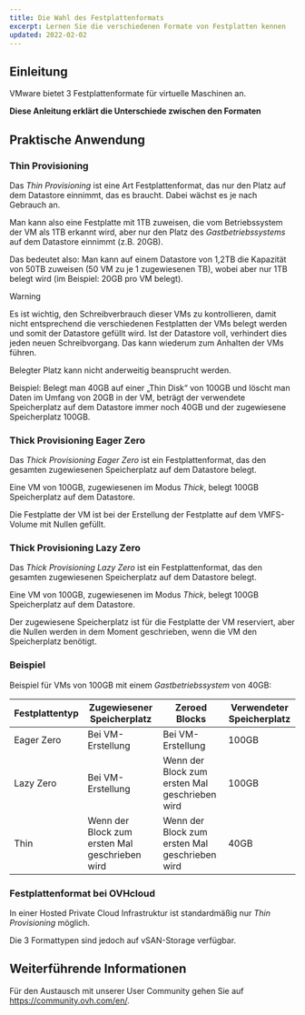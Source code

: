 ```yaml
---
title: Die Wahl des Festplattenformats
excerpt: Lernen Sie die verschiedenen Formate von Festplatten kennen
updated: 2022-02-02
---
```



## Einleitung

VMware bietet 3 Festplattenformate für virtuelle Maschinen an.

**Diese Anleitung erklärt die Unterschiede zwischen den Formaten**

## Praktische Anwendung

### Thin Provisioning

Das *Thin Provisioning* ist eine Art Festplattenformat, das nur den Platz auf dem Datastore einnimmt, das es braucht. Dabei wächst es je nach Gebrauch an.

Man kann also eine Festplatte mit 1TB zuweisen, die vom Betriebssystem der VM als 1TB erkannt wird, aber nur den Platz des *Gastbetriebssystems* auf dem Datastore einnimmt (z.B. 20GB). 

Das bedeutet also: Man kann auf einem Datastore von 1,2TB die Kapazität von 50TB zuweisen (50 VM zu je 1 zugewiesenen TB), wobei aber nur 1TB belegt wird (im Beispiel: 20GB pro VM belegt).

> [!warning]
>
> Es ist wichtig, den Schreibverbrauch dieser VMs zu kontrollieren, damit nicht entsprechend die verschiedenen Festplatten der VMs belegt werden und somit der Datastore gefüllt wird.
> Ist der Datastore voll, verhindert dies jeden neuen Schreibvorgang. Das kann wiederum zum Anhalten der VMs führen.
>

Belegter Platz kann nicht anderweitig beansprucht werden. 

Beispiel: Belegt man 40GB auf einer „Thin Disk“ von 100GB und löscht man Daten im Umfang von 20GB in der VM, beträgt der verwendete Speicherplatz auf dem Datastore immer noch 40GB und der zugewiesene Speicherplatz 100GB.

### Thick Provisioning Eager Zero

Das *Thick Provisioning Eager Zero* ist ein Festplattenformat, das den gesamten zugewiesenen Speicherplatz auf dem Datastore belegt. 

Eine VM von 100GB, zugewiesenen im Modus *Thick*, belegt 100GB Speicherplatz auf dem Datastore.

Die Festplatte der VM ist bei der Erstellung der Festplatte auf dem VMFS-Volume mit Nullen gefüllt.

### Thick Provisioning Lazy Zero

Das *Thick Provisioning Lazy Zero* ist ein Festplattenformat, das den gesamten zugewiesenen Speicherplatz auf dem Datastore belegt.

Eine VM von 100GB, zugewiesenen im Modus *Thick*, belegt 100GB Speicherplatz auf dem Datastore.

Der zugewiesene Speicherplatz ist für die Festplatte der VM reserviert, aber die Nullen werden in dem Moment geschrieben, wenn die VM den Speicherplatz benötigt.

### Beispiel

Beispiel für VMs von 100GB mit einem *Gastbetriebssystem* von 40GB:


|Festplattentyp|Zugewiesener Speicherplatz|Zeroed Blocks|Verwendeter Speicherplatz|
|---|---|---|---|
|Eager Zero|Bei VM-Erstellung|Bei VM-Erstellung|100GB|
|Lazy Zero|Bei VM-Erstellung|Wenn der Block zum ersten Mal geschrieben wird|100GB|
|Thin|Wenn der Block zum ersten Mal geschrieben wird|Wenn der Block zum ersten Mal geschrieben wird|40GB|

### Festplattenformat bei OVHcloud

In einer Hosted Private Cloud Infrastruktur ist standardmäßig nur *Thin Provisioning* möglich.

Die 3 Formattypen sind jedoch auf vSAN-Storage verfügbar.

## Weiterführende Informationen

Für den Austausch mit unserer User Community gehen Sie auf <https://community.ovh.com/en/>.
